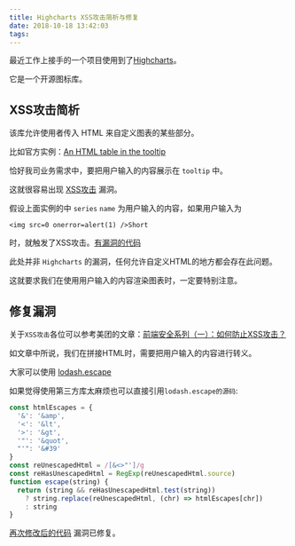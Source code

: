 ```yaml
---
title: Highcharts XSS攻击简析与修复
date: 2018-10-18 13:42:03
tags:
---
```


最近工作上接手的一个项目使用到了[Highcharts](https://www.highcharts.com/)。

它是一个开源图标库。

## XSS攻击简析

该库允许使用者传入 HTML 来自定义图表的某些部分。

比如官方实例：[An HTML table in the tooltip](http://jsfiddle.net/gh/get/library/pure/highcharts/highcharts/tree/master/samples/highcharts/tooltip/footerformat/)

恰好我司业务需求中，要把用户输入的内容展示在 `tooltip` 中。

这就很容易出现 [XSS攻击](https://zh.wikipedia.org/wiki/%E8%B7%A8%E7%B6%B2%E7%AB%99%E6%8C%87%E4%BB%A4%E7%A2%BC) 漏洞。


假设上面实例的中 `series` `name` 为用户输入的内容，如果用户输入为

    <img src=0 onerror=alert(1) />Short

时，就触发了XSS攻击。[有漏洞的代码](http://jsfiddle.net/q59oh6yp/3/)


此处并非 `Highcharts` 的漏洞，任何允许自定义HTML的地方都会存在此问题。

这就要求我们在使用用户输入的内容渲染图表时，一定要特别注意。

## 修复漏洞

关于`XSS攻击`各位可以参考美团的文章：[前端安全系列（一）：如何防止XSS攻击？](https://segmentfault.com/a/1190000016551188#articleHeader4)

如文章中所说，我们在拼接HTML时，需要把用户输入的内容进行转义。

大家可以使用 [lodash.escape](https://lodash.com/docs/4.17.10#escape)

如果觉得使用第三方库太麻烦也可以直接引用`lodash.escape的源码`:

```js
const htmlEscapes = {
  '&': '&amp',
  '<': '&lt',
  '>': '&gt',
  '"': '&quot',
  "'": '&#39'
}
const reUnescapedHtml = /[&<>"']/g
const reHasUnescapedHtml = RegExp(reUnescapedHtml.source)
function escape(string) {
  return (string && reHasUnescapedHtml.test(string))
    ? string.replace(reUnescapedHtml, (chr) => htmlEscapes[chr])
    : string
}
```

[再次修改后的代码](http://jsfiddle.net/sjfkai/q59oh6yp/9/) 漏洞已修复。











